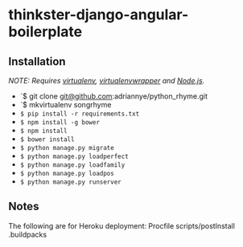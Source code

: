 # thinkster-django-angular-boilerplate

## Installation

*NOTE: Requires [virtualenv](http://virtualenv.readthedocs.org/en/latest/),
[virtualenvwrapper](http://virtualenvwrapper.readthedocs.org/en/latest/) and
[Node.js](http://nodejs.org/).*

* `$ git clone git@github.com:adriannye/python_rhyme.git
* `$ mkvirtualenv songrhyme
* `$ pip install -r requirements.txt`
* `$ npm install -g bower`
* `$ npm install`
* `$ bower install`
* `$ python manage.py migrate`
* `$ python manage.py loadperfect`
* `$ python manage.py loadfamily`
* `$ python manage.py loadpos`
* `$ python manage.py runserver`

## Notes

The following are for Heroku deployment:
Procfile 
scripts/postInstall 
.buildpacks
